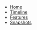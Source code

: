 - [Home]()
- [Timeline](/sections/timeline.md)
- [Features](/sections/features.md)
- [Snapshots](/sections/snapshots.md)